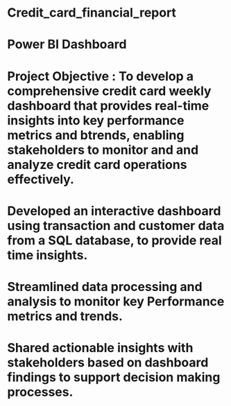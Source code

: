 # Credit_card_financial_report
# Power BI Dashboard
# Project Objective : To develop a comprehensive credit card weekly dashboard that provides real-time insights into key performance metrics and btrends, enabling stakeholders to monitor and and analyze credit card operations effectively.
# Developed an interactive dashboard using transaction and customer data from a SQL database, to provide real time insights. 
# Streamlined data processing and analysis to monitor key Performance metrics and trends. 
# Shared actionable insights with stakeholders based on dashboard findings to support decision making processes.
